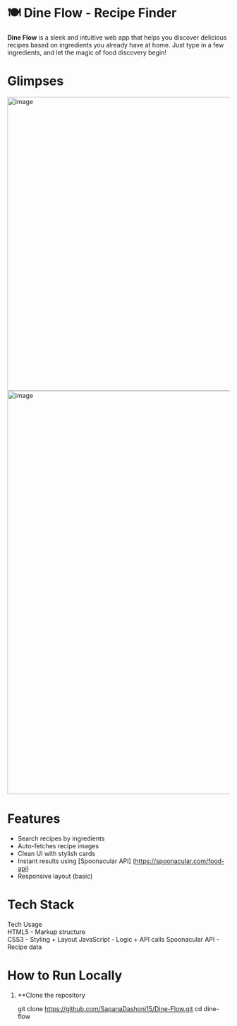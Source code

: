 # 🍽️ Dine Flow - Recipe Finder

**Dine Flow** is a sleek and intuitive web app that helps you discover delicious recipes based on ingredients you already have at home. Just type in a few ingredients, and let the magic of food discovery begin!

# Glimpses

<img width="1827" height="664" alt="image" src="https://github.com/user-attachments/assets/141ebd1a-a099-479a-b583-dfb4ffaac2d5" />

<img width="1795" height="911" alt="image" src="https://github.com/user-attachments/assets/8f79d7e0-7351-4a52-a8ba-4e4ec4da8740" />


# Features

-  Search recipes by ingredients
-  Auto-fetches recipe images
-  Clean UI with stylish cards
-  Instant results using [Spoonacular API] (https://spoonacular.com/food-api)
-  Responsive layout (basic)



# Tech Stack

Tech              Usage       
HTML5 -           Markup structure   
CSS3 -            Styling + Layout
JavaScript -      Logic + API calls 
Spoonacular API - Recipe data 


# How to Run Locally

1. **Clone the repository

   git clone https://github.com/SapanaDashoni15/Dine-Flow.git
   cd dine-flow
